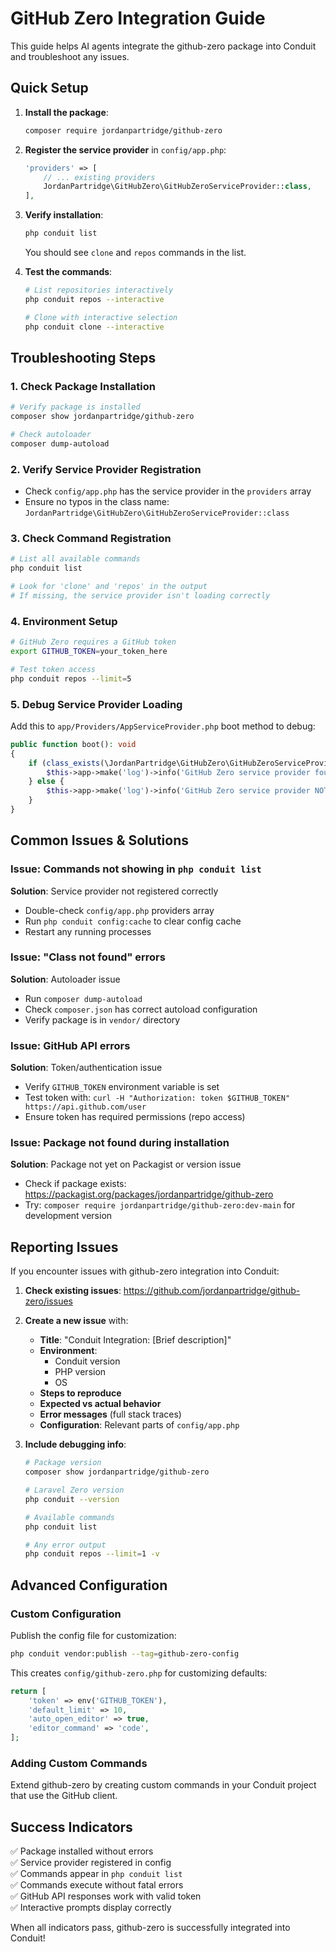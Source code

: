 # GitHub Zero Integration Guide

This guide helps AI agents integrate the github-zero package into Conduit and troubleshoot any issues.

## Quick Setup

1. **Install the package**:
   ```bash
   composer require jordanpartridge/github-zero
   ```

2. **Register the service provider** in `config/app.php`:
   ```php
   'providers' => [
       // ... existing providers
       JordanPartridge\GitHubZero\GitHubZeroServiceProvider::class,
   ],
   ```

3. **Verify installation**:
   ```bash
   php conduit list
   ```
   You should see `clone` and `repos` commands in the list.

4. **Test the commands**:
   ```bash
   # List repositories interactively
   php conduit repos --interactive
   
   # Clone with interactive selection
   php conduit clone --interactive
   ```

## Troubleshooting Steps

### 1. Check Package Installation
```bash
# Verify package is installed
composer show jordanpartridge/github-zero

# Check autoloader
composer dump-autoload
```

### 2. Verify Service Provider Registration
- Check `config/app.php` has the service provider in the `providers` array
- Ensure no typos in the class name: `JordanPartridge\GitHubZero\GitHubZeroServiceProvider::class`

### 3. Check Command Registration
```bash
# List all available commands
php conduit list

# Look for 'clone' and 'repos' in the output
# If missing, the service provider isn't loading correctly
```

### 4. Environment Setup
```bash
# GitHub Zero requires a GitHub token
export GITHUB_TOKEN=your_token_here

# Test token access
php conduit repos --limit=5
```

### 5. Debug Service Provider Loading
Add this to `app/Providers/AppServiceProvider.php` boot method to debug:
```php
public function boot(): void
{
    if (class_exists(\JordanPartridge\GitHubZero\GitHubZeroServiceProvider::class)) {
        $this->app->make('log')->info('GitHub Zero service provider found');
    } else {
        $this->app->make('log')->info('GitHub Zero service provider NOT found');
    }
}
```

## Common Issues & Solutions

### Issue: Commands not showing in `php conduit list`
**Solution**: Service provider not registered correctly
- Double-check `config/app.php` providers array
- Run `php conduit config:cache` to clear config cache
- Restart any running processes

### Issue: "Class not found" errors
**Solution**: Autoloader issue
- Run `composer dump-autoload`
- Check `composer.json` has correct autoload configuration
- Verify package is in `vendor/` directory

### Issue: GitHub API errors
**Solution**: Token/authentication issue
- Verify `GITHUB_TOKEN` environment variable is set
- Test token with: `curl -H "Authorization: token $GITHUB_TOKEN" https://api.github.com/user`
- Ensure token has required permissions (repo access)

### Issue: Package not found during installation
**Solution**: Package not yet on Packagist or version issue
- Check if package exists: https://packagist.org/packages/jordanpartridge/github-zero
- Try: `composer require jordanpartridge/github-zero:dev-main` for development version

## Reporting Issues

If you encounter issues with github-zero integration into Conduit:

1. **Check existing issues**: https://github.com/jordanpartridge/github-zero/issues

2. **Create a new issue** with:
   - **Title**: "Conduit Integration: [Brief description]"
   - **Environment**: 
     - Conduit version
     - PHP version
     - OS
   - **Steps to reproduce**
   - **Expected vs actual behavior**
   - **Error messages** (full stack traces)
   - **Configuration**: Relevant parts of `config/app.php`

3. **Include debugging info**:
   ```bash
   # Package version
   composer show jordanpartridge/github-zero
   
   # Laravel Zero version
   php conduit --version
   
   # Available commands
   php conduit list
   
   # Any error output
   php conduit repos --limit=1 -v
   ```

## Advanced Configuration

### Custom Configuration
Publish the config file for customization:
```bash
php conduit vendor:publish --tag=github-zero-config
```

This creates `config/github-zero.php` for customizing defaults:
```php
return [
    'token' => env('GITHUB_TOKEN'),
    'default_limit' => 10,
    'auto_open_editor' => true,
    'editor_command' => 'code',
];
```

### Adding Custom Commands
Extend github-zero by creating custom commands in your Conduit project that use the GitHub client.

## Success Indicators

✅ Package installed without errors  
✅ Service provider registered in config  
✅ Commands appear in `php conduit list`  
✅ Commands execute without fatal errors  
✅ GitHub API responses work with valid token  
✅ Interactive prompts display correctly  

When all indicators pass, github-zero is successfully integrated into Conduit!